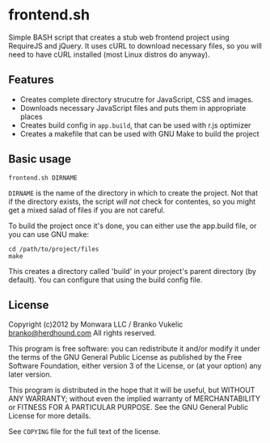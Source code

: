 frontend.sh
===========

Simple BASH script that creates a stub web frontend project using RequireJS and 
jQuery. It uses cURL to download necessary files, so you will need to have cURL
installed (most Linux distros do anyway).

Features
--------

 + Creates complete directory strucutre for JavaScript, CSS and images.
 + Downloads necessary JavaScript files and puts them in appropriate places
 + Creates build config in `app.build`, that can be used with r.js optimizer
 + Creates a makefile that can be used with GNU Make to build the project

Basic usage
-----------

    frontend.sh DIRNAME

`DIRNAME` is the name of the directory in which to create the project. Not that
if the directory exists, the script _will not_ check for contentes, so you
might get a mixed salad of files if you are not careful.

To build the project once it's done, you can either use the app.build file, or
you can use GNU make:

    cd /path/to/project/files
    make

This creates a directory called 'build' in your project's parent directory (by
default). You can configure that using the build config file.

License
-------

Copyright (c)2012 by Monwara LLC / Branko Vukelic <branko@herdhound.com>
All rights reserved.

This program is free software: you can redistribute it and/or modify it under
the terms of the GNU General Public License as published by the Free Software
Foundation, either version 3 of the License, or (at your option) any later
version.

This program is distributed in the hope that it will be useful, but WITHOUT ANY
WARRANTY; without even the implied warranty of MERCHANTABILITY or FITNESS FOR A
PARTICULAR PURPOSE.  See the GNU General Public License for more details.

See `COPYING` file for the full text of the license.
